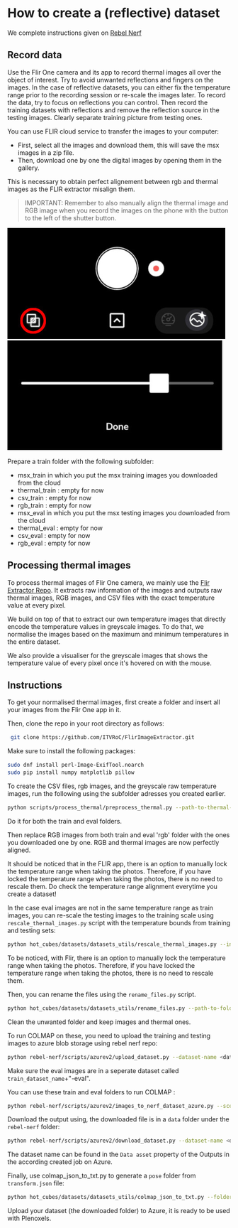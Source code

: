 # How to create a (reflective) dataset

We complete instructions given on [Rebel Nerf](https://github.com/SchindlerEPFL/rebel-nerf/tree/main/scripts/process_thermal)

## Record data

Use the Flir One camera and its app to record thermal images all over the object of interest.
Try to avoid unwanted reflections and fingers on the images.
In the case of reflective datasets, you can either fix the temperature range prior to the recording session or re-scale the images later.
To record the data, try to focus on reflections you can control.
Then record the training datasets with reflections and remove the reflection source in the testing images.
Clearly separate training picture from testing ones.

You can use FLIR cloud service to transfer the images to your computer:

- First, select all the images and download them, this will save the msx images in a zip file.
- Then, download one by one the digital images by opening them in the gallery.

This is necessary to obtain perfect alignement between rgb and thermal images as the FLIR extractor misalign them.

> IMPORTANT: Remember to also manually align the thermal image and RGB image when you record the images on the phone with the button to the left of the shutter button.

![Manually align button](images/align_button.jpeg)
![Manually align bar](images/align_bar.jpeg)

Prepare a train folder with the following subfolder:

- msx_train in which you put the msx training images you downloaded from the cloud
- thermal_train : empty for now
- csv_train : empty for now
- rgb_train : empty for now
- msx_eval in which you put the msx testing images you downloaded from the cloud
- thermal_eval : empty for now
- csv_eval : empty for now
- rgb_eval : empty for now

## Processing thermal images

To process thermal images of Flir One camera, we mainly use the [Flir Extractor Repo](https://github.com/ITVRoC/FlirImageExtractor).
It extracts raw information of the images and outputs raw thermal images, RGB images, and CSV files with the exact temperature value at every pixel.

We build on top of that to extract our own temperature images that directly encode the temperature values in greyscale images.
To do that, we normalise the images based on the maximum and minimum temperatures in the entire dataset.

We also provide a visualiser for the greyscale images that shows the temperature value of every pixel once it's hovered on with the mouse.

## Instructions

To get your normalised thermal images, first create a folder and insert all your images from the Flir One app in it.

Then, clone the repo in your root directory as follows:

```bash
 git clone https://github.com/ITVRoC/FlirImageExtractor.git 
```

Make sure to install the following packages:

```bash
sudo dnf install perl-Image-ExifTool.noarch
sudo pip install numpy matplotlib pillow 
```

To create the CSV files, rgb images, and the greyscale raw temperature images, run
the following using the subfolder adresses you created earlier.

```bash
python scripts/process_thermal/preprocess_thermal.py --path-to-thermal-images <path_to_thermal> --path-to-thermal-images-curated <path_to_output_thermal> --path-to-rgb <path_to_rgb> --path-to-csv-files  <path_to_csv>
```

Do it for both the train and eval folders.

Then replace RGB images from both train and eval 'rgb' folder with the ones you downloaded one by one.
RGB and thermal images are now perfectly aligned.

It should be noticed that in the FLIR app, there is an option to manually lock the temperature range when taking the photos.
Therefore, if you have locked the temperature range when taking the photos, there is no need to rescale them.
Do check the temperature range alignment everytime you create a dataset!

In the case eval images are not in the same temperature range as train images, you can re-scale the testing images to the
training scale using `rescale_thermal_images.py` script with the temperature bounds from
training and testing sets:

```bash
python hot_cubes/datasets/datasets_utils/rescale_thermal_images.py --input-folder <input_folder> --output-folder <output_folder> --t-min <t_min> --t-max <t_max> --t-min-new <t_min_new> --t-max-new <t_max_new>
```

To be noticed, with Flir, there is an option to manually lock the temperature range when taking the photos.
Therefore, if you have locked the temperature range when taking the photos, there is no need to rescale them.

Then, you can rename the files using the `rename_files.py` script.

```bash
python hot_cubes/datasets/datasets_utils/rename_files.py --path-to-folder <path_to_folder>
```

Clean the unwanted folder and keep images and thermal ones.

To run COLMAP on these, you need to upload the training and testing images to azure
blob storage using rebel nerf repo:

```bash
python rebel-nerf/scripts/azurev2/upload_dataset.py --dataset-name <dataset_name> --version <version> --dataset-path <dataset_path> --description <description>
```

Make sure the eval images are in a seperate dataset called `train_dataset_name`+"-eval".

You can use these train and eval folders to run COLMAP :

```bash
python rebel-nerf/scripts/azurev2/images_to_nerf_dataset_azure.py --scene_name <scene_name> --version <version> --eval_data_version <eval_data_version>
```

Download the output using, the downloaded file is in a `data` folder under the `rebel-nerf` folder:

```bash
python rebel-nerf/scripts/azurev2/download_dataset.py --dataset-name <dataset_name> --version <version>
```

The dataset name can be found in the `Data asset` property of the Outputs in the according created job on Azure.

Finally, use colmap_json_to_txt.py to generate a `pose` folder from `transform.json` file:

```bash
python hot_cubes/datasets/datasets_utils/colmap_json_to_txt.py --folder <folder>
```

Upload your dataset (the downloaded folder) to Azure, it is ready to be used with Plenoxels.
